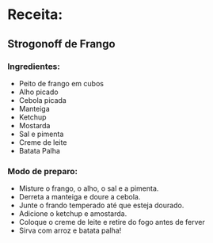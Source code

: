 # Receita:
## Strogonoff de Frango

### Ingredientes:

 - Peito de frango em cubos
 - Alho picado
 - Cebola picada
 - Manteiga
 - Ketchup
 - Mostarda
 - Sal e pimenta
 - Creme de leite
 - Batata Palha

### Modo de preparo:

 - Misture o frango, o alho, o sal e a pimenta.
 - Derreta a manteiga e doure a cebola.
 - Junte o frando temperado até que esteja dourado.
 - Adicione o ketchup e amostarda.
 - Coloque o creme de leite e retire do fogo antes de ferver
 - Sirva com arroz e batata palha!